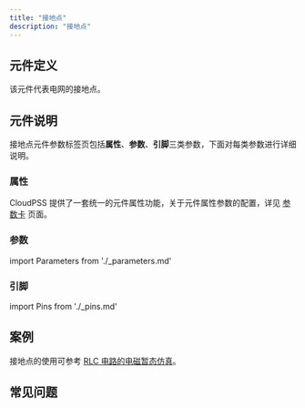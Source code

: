 ```yaml
---
title: "接地点"
description: "接地点"
---
```


## 元件定义

该元件代表电网的接地点。

## 元件说明

接地点元件参数标签页包括**属性**、**参数**、**引脚**三类参数，下面对每类参数进行详细说明。

### 属性

CloudPSS 提供了一套统一的元件属性功能，关于元件属性参数的配置，详见 [参数卡](docs/documents/software/10-xstudio/20-simstudio/40-workbench/20-function-zone/30-design-tab/30-param-panel/index.md) 页面。

### 参数

import Parameters from './_parameters.md'

<Parameters/>

### 引脚

import Pins from './_pins.md'

<Pins/>

## 案例

接地点的使用可参考 [RLC 电路的电磁暂态仿真](../../../../../30-quick-start/20-start-from-scratch/index.md)。

## 常见问题

